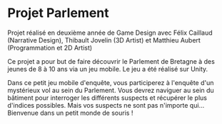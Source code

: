 # Projet Parlement
 
 Projet réalisé en deuxième année de Game Design avec Félix Caillaud (Narrative Design), Thibault Jovelin (3D Artist) et Matthieu Aubert (Programmation et 2D Artist)

Ce projet a pour but de faire découvrir le Parlement de Bretagne à des jeunes de 8 à 10 ans via un jeu mobile. Le jeu a été réalisé sur Unity.

Dans ce petit jeu mobile d'enquête, vous participerez à l'enquête d'un mystérieux vol au sein du Parlement. Vous devrez naviguer au sein du bâtiment pour interroger les différents suspects et récupérer le plus d'indices possibles. Mais vos suspects ne sont pas n'importe qui... Bienvenue dans un petit monde de souris !
